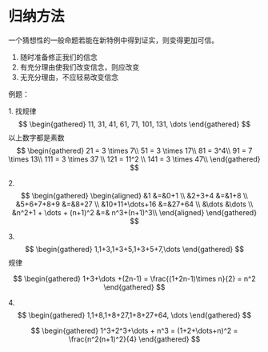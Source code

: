 # 归纳方法

一个猜想性的一般命题若能在新特例中得到证实，则变得更加可信。

1.  随时准备修正我们的信念
2.  有充分理由使我们改变信念，则应改变
3.  无充分理由，不应轻易改变信念

例题：

1\. 找规律 
$$
\begin{gathered}
11, 31, 41, 61, 71, 101, 131, \dots
\end{gathered}
$$
 以上数字都是素数 
$$
\begin{gathered}
21 = 3 \times 7\\
51 = 3 \times 17\\
81 = 3^4\\
91 = 7 \times 13\\
111 = 3 \times 37 \\
121 = 11^2 \\
141 = 3 \times 47\\
\end{gathered}
$$


2\. 
$$
\begin{gathered}
\begin{aligned}
&1          &=&0+1  \\
&2+3+4      &=&1+8  \\
&5+6+7+8+9  &=&8+27 \\
&10+11+\dots+16 &=&27+64 \\
&\dots &\dots \\
&n^2+1 + \dots + (n+1)^2 &=& n^3+(n+1)^3\\
\end{aligned}
\end{gathered}
$$


3\. 
$$
\begin{gathered}
1,1+3,1+3+5,1+3+5+7,\dots
\end{gathered}
$$
 规律

$$
\begin{gathered}
1+3+\dots +(2n-1) = \frac{(1+2n-1)\times n}{2} = n^2
\end{gathered}
$$


4\. 
$$
\begin{gathered}
1,1+8,1+8+27,1+8+27+64, \dots
\end{gathered}
$$

$$
\begin{gathered}
1^3+2^3+\dots + n^3 = (1+2+\dots+n)^2 = \frac{n^2(n+1)^2}{4}
\end{gathered}
$$

